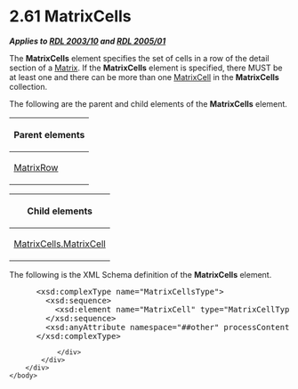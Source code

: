<html dir="LTR" xmlns:mshelp="http://msdn.microsoft.com/mshelp" xmlns:ddue="http://ddue.schemas.microsoft.com/authoring/2003/5" xmlns:xlink="http://www.w3.org/1999/xlink" xmlns:tool="http://www.microsoft.com/tooltip">
    <head>
        <meta http-equiv="Content-Type" content="text/html; CHARSET=utf-8"></meta>
        <meta name="save" content="history"></meta>
        <title>2.61 MatrixCells</title>
        <xml>
            <mshelp:toctitle title="2.61 MatrixCells"></mshelp:toctitle>
            <mshelp:rltitle title="[MS-RDL]: MatrixCells"></mshelp:rltitle>
            <mshelp:keyword index="A" term="bcb7e609-bf3c-49c8-a5eb-32866c0b4d58"></mshelp:keyword>
            <mshelp:attr name="DCSext.ContentType" value="open specification"></mshelp:attr>
            <mshelp:attr name="AssetID" value="bcb7e609-bf3c-49c8-a5eb-32866c0b4d58"></mshelp:attr>
            <mshelp:attr name="TopicType" value="kbRef"></mshelp:attr>
            <mshelp:attr name="DCSext.Title" value="[MS-RDL]: MatrixCells" />
        </xml>
    </head>
    <body>
        <div id="header">
            <h1 class="heading">2.61 MatrixCells</h1>
        </div>
        <div id="mainSection">
            <div id="mainBody">
                <div id="allHistory" class="saveHistory"></div>
                <div id="sectionSection0" class="section" name="collapseableSection">
                    

<p><b><i>Applies to </i></b><a href="a7e2ad00-07c8-4f6d-80ab-3ad55df7b233.html"><b><i>RDL 2003/10</i></b></a><b>
<i>and </i></b><a href="3ebe2912-4958-4832-b391-cad1f5e13338.html"><b><i>RDL 2005/01</i></b></a></p>

<p>The <b>MatrixCells</b> element specifies the set of cells in
a row of the detail section of a <a href="25419c0a-c7c6-43d7-8ca5-1af842666dcb.html">Matrix</a>. If the <b>MatrixCells</b>
element is specified, there MUST be at least one and there can be more than one
<a href="633bf979-190d-4b98-8571-84d25fb09ac9.html">MatrixCell</a> in the <b>MatrixCells</b>
collection.</p>

<p>The following are the parent and child elements of the <b>MatrixCells</b>
element.</p>

<table>
 <thead>
  <tr>
   <th>
   <p>Parent elements</p>
   </th>
  </tr>
 </thead>
 <tr>
  <td>
  <p><a href="43e99561-2c44-4329-ad8b-3657dca6728f.html">MatrixRow</a></p>
  </td>
 </tr>
</table>

<p> </p>

<table>
 <thead>
  <tr>
   <th>
   <p>Child elements</p>
   </th>
  </tr>
 </thead>
 <tr>
  <td>
  <p><a href="d7d55e05-2470-4fe5-a4cf-7f2899014644.html">MatrixCells.MatrixCell</a></p>
  </td>
 </tr>
</table>

<p>The following is the XML Schema definition of the <b>MatrixCells</b>
element.</p>

<dl>
<dd>
<div><pre> &lt;xsd:complexType name=&quot;MatrixCellsType&quot;&gt;
   &lt;xsd:sequence&gt;
     &lt;xsd:element name=&quot;MatrixCell&quot; type=&quot;MatrixCellType&quot; maxOccurs=&quot;unbounded&quot; /&gt;
   &lt;/xsd:sequence&gt;
   &lt;xsd:anyAttribute namespace=&quot;##other&quot; processContents=&quot;skip&quot; /&gt;
 &lt;/xsd:complexType&gt;
</pre></div>
</dd></dl>


                </div>
            </div>
        </div>
    </body>
</html>